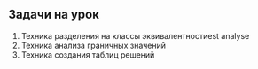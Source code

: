 ## Задачи на урок


1. Техника разделения на классы эквивалентностиest analyse
2. Техника анализа граничных значений
3. Техника создания таблиц решений





